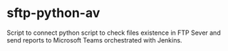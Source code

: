 # sftp-python-av
Script to connect python script to check files existence in FTP Sever and send reports to Microsoft Teams orchestrated with Jenkins.
